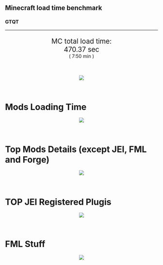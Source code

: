 ## Minecraft load time benchmark

### GTQT

---

<p align="center" style="font-size:160%;">
MC total load time:<br>
470.37 sec
<br>
<sup><sub>(
7:50 min
)</sub></sup>
</p>

<br>


<p align="center">
<img src="https://quickchart.io/chart?w=400&h=30&c={%20type:%20'horizontalBar',%20data:%20{%20datasets:%20[%20{label:%20'MODS:',%20data:%20[242.63]},%20{label:%20'FML%20stuff:',%20data:%20[227.73]}%20]%20},%20options:%20{%20scales:%20{%20xAxes:%20[{display:%20false,stacked:%20true}],%20yAxes:%20[{display:%20false,stacked:%20true}],%20},%20elements:%20{rectangle:%20{borderWidth:%202}},%20legend:%20{display:%20false,},%20plugins:%20{datalabels:%20{color:%20'white',formatter:%20(value,%20context)%20=>%20[context.dataset.label,%20value].join('%20')%20}}%20}%20}"/>
</p>

<br>

# Mods Loading Time
<p align="center">
<img src="https://quickchart.io/chart?w=400&h=300&c={%20type:%20'outlabeledPie',%20options:%20{%20cutoutPercentage:%2025,%20plugins:%20{%20legend:%20!1,%20outlabels:%20{%20stretch:%205,%20padding:%201,%20text:%20(v,i)=>[%20v.labels[v.dataIndex],'%20',%20(v.percent*1000|0)/10,%20String.fromCharCode(37)].join('')%20}%20}%20},%20data:%20{...%20`%20436e17%2019.76s%20Had%20Enough%20Items;%203C6315%2019.24s%20Had%20Enough%20Items%20(Plugins);%205161a8%2026.70s%20CraftTweaker2;%207c813e%2011.39s%20Thaumcraft;%20214d9e%209.28s%20Minecraft%20Forge;%20a651a8%209.20s%20IndustrialCraft%202;%20516fa8%208.39s%20Ender%20IO;%20813e81%207.76s%20OpenComputers;%203e76ba%206.40s%20Railcraft;%20213664%203.81s%20Forestry;%206aba3e%203.60s%20Galacticraft;%20cd922c%203.16s%20NuclearCraft;%20308f53%203.02s%20Village%20Names;%206e2717%202.95s%20Extra%20Planets;%202c9e21%202.89s%20GregTech;%20306e8f%202.82s%20Custom%20Loading%20Screen;%20436e17%202.69s%20Integrated%20Dynamics;%20a86e51%202.44s%20Extra%20Utilities%202;%208f308f%202.17s%20JourneyMap;%203e8160%201.93s%20The%20Twilight%20Forest;%203eb2ba%201.92s%20Botania;%20516fa8%201.87s%20Touhou%20Little%20Maid;%208f3087%201.84s%20Forge%20Mod%20Loader;%20813e76%201.78s%20Modular%20Machinery:%20Community%20Edition;%209e2174%201.76s%20Tinkers'%20Construct;%203e68ba%201.58s%20AE2%20Unofficial%20Extended%20Life;%20444444%2011.65s%209%20Other%20mods;%20333333%2069.58s%20254%20'Fast'%20mods%20(load%201.0s%20-%200.1s);%20222222%201.05s%2022%20'Instant'%20mods%20(load%20%3C%200.1s)%20`%20.split(';').reduce((a,%20l)%20=>%20{%20l.match(/(\w{6})%20*(\d*\.\d*)s%20(.*)/)%20.slice(1).map((a,%20i)%20=>%20[[String.fromCharCode(35),a].join(''),%20parseFloat(a),%20a][i])%20.forEach((s,%20i)%20=>%20[a.datasets[0].backgroundColor,%20a.datasets[0].data,%20a.labels][i].push(s)%20);%20return%20a%20},%20{%20labels:%20[],%20datasets:%20[{%20backgroundColor:%20[],%20data:%20[],%20borderColor:%20'rgba(22,22,22,0.3)',%20borderWidth:%201%20}]%20})%20}%20}"/>
</p>

<br>

# Top Mods Details (except JEI, FML and Forge)
<p align="center">
<img src="https://quickchart.io/chart?w=400&h=450&c={%20options:%20{%20scales:%20{%20xAxes:%20[{stacked:%20true}],%20yAxes:%20[{stacked:%20true}],%20},%20plugins:%20{%20datalabels:%20{%20anchor:%20'end',%20align:%20'top',%20color:%20'white',%20backgroundColor:%20'rgba(46,%20140,%20171,%200.6)',%20borderColor:%20'rgba(41,%20168,%20194,%201.0)',%20borderWidth:%200.5,%20borderRadius:%203,%20padding:%200,%20font:%20{size:10},%20formatter:%20(v,ctx)%20=>%20ctx.datasetIndex!=ctx.chart.data.datasets.length-1%20?%20null%20:%20[((ctx.chart.data.datasets.reduce((a,b)=>a-%20-b.data[ctx.dataIndex],0)*10)|0)/10,'s'].join('')%20},%20colorschemes:%20{%20scheme:%20'office.Damask6'%20}%20}%20},%20type:%20'bar',%20data:%20{...(()%20=>%20{%20let%20a%20=%20{%20labels:%20[],%20datasets:%20[]%20};%20`%201:%20Construction;%202:%20Loading%20Resources;%203:%20PreInitialization;%204:%20Initialization;%205:%20InterModComms$IMC;%206:%20PostInitialization;%207:%20LoadComplete;%208:%20ModIdMapping%20`%20.split(';')%20.map(l%20=>%20l.match(/\d:%20(.*)/).slice(1))%20.forEach(([name])%20=>%20a.datasets.push({%20label:%20name,%20data:%20[]%20}));%20`%201%202%203%204%205%206%207%208%20;%20CraftTweaker2%20|%200.38|%200.00|%202.20|%200.03|%200.00|%208.50|%2015.59|%200.00;%20Thaumcraft%20|%200.34|%200.01|%200.24|%200.34|%200.00|%2010.45|%200.02|%200.00;%20IndustrialCraft%202%20|%200.45|%200.01|%207.31|%200.68|%200.00|%200.74|%200.02|%200.00;%20Ender%20IO%20|%201.17|%200.01|%202.82|%200.38|%202.77|%200.23|%200.02|%200.99;%20OpenComputers%20|%200.12|%200.01|%205.40|%202.07|%200.11|%200.02|%200.02|%200.00;%20Railcraft%20|%200.20|%200.01|%204.81|%200.95|%200.00|%200.41|%200.02|%200.00;%20Forestry%20|%200.22|%200.01|%202.45|%200.64|%200.00|%200.47|%200.02|%200.00;%20Galacticraft%20|%200.13|%200.01|%200.83|%202.35|%200.00|%200.27|%200.02|%200.00;%20NuclearCraft%20|%200.47|%200.01|%202.06|%200.27|%200.00|%200.28|%200.02|%200.05;%20Village%20Names%20|%200.12|%200.00|%202.72|%200.14|%200.00|%200.02|%200.02|%200.00;%20Extra%20Planets%20|%200.26|%200.01|%202.08|%200.30|%200.00|%200.28|%200.02|%200.00;%20GregTech%20|%200.20|%200.02|%201.87|%200.54|%200.00|%200.24|%200.03|%200.00%20`%20.split(';').slice(1)%20.map(l%20=>%20l.split('|').map(s%20=>%20s.trim()))%20.forEach(([name,%20...arr],%20i)%20=>%20{%20a.labels.push(name);%20arr.forEach((v,%20j)%20=>%20a.datasets[j].data[i]%20=%20v)%20});%20return%20a%20})()}%20}"/>
</p>

<br>

# TOP JEI Registered Plugis
<p align="center">
<img src="https://quickchart.io/chart?w=700&c={%20options:%20{%20elements:%20{%20rectangle:%20{%20borderWidth:%201%20}%20},%20legend:%20false%20},%20type:%20'horizontalBar',%20data:%20{...(()%20=>%20{%20let%20a%20=%20{%20labels:%20[],%20datasets:%20[{%20backgroundColor:%20'rgba(0,%2099,%20132,%200.5)',%20borderColor:%20'rgb(0,%2099,%20132)',%20data:%20[]%20}]%20};%20`%203.13:%20gregtech.integration.jei.GTJeiPlugin;%202.55:%20li.cil.oc.integration.jei.ModPluginOpenComputers;%201.98:%20crazypants.enderio.machines.integration.jei.MachinesPlugin;%201.81:%20jeresources.jei.JEIConfig;%201.46:%20com.rwtema.extrautils2.crafting.jei.XUJEIPlugin;%201.34:%20forestry.factory.recipes.jei.FactoryJeiPlugin;%201.15:%20binnie.extratrees.integration.jei.ExtraTreesJeiPlugin;%200.97:%20mezz.jei.plugins.vanilla.VanillaPlugin;%200.72:%20ic2.jeiIntegration.SubModule;%200.59:%20com.buuz135.thaumicjei.ThaumcraftJEIPlugin;%200.46:%20thedarkcolour.futuremc.compat.jei.FutureMCJEIPlugin;%200.38:%20com.mjr.extraplanets.jei.ExtraPlanetsJEI;%200.31:%20nc.integration.jei.NCJEI;%200.17:%20crazypants.enderio.base.integration.jei.JeiPlugin;%200.16:%20xt9.deepmoblearning.plugins.jei.Plugin;%200.15:%20hellfirepvp.modularmachinery.common.integration.ModIntegrationJEI;%200.12:%20slimeknights.tconstruct.plugin.jei.JEIPlugin;%200.12:%20WayofTime.bloodmagic.compat.jei.BloodMagicJEIPlugin;%200.11:%20mods.railcraft.common.plugins.jei.RailcraftJEIPlugin;%200.11:%20micdoodle8.mods.galacticraft.core.client.jei.GalacticraftJEI;%201.48:%20Other%2079%20Plugins%20`%20.split(';')%20.map(l%20=>%20l.split(':'))%20.forEach(([time,%20name])%20=>%20{%20a.labels.push(name);%20a.datasets[0].data.push(time)%20})%20;%20return%20a%20})()%20}%20}"/>
</p>

<br>

# FML Stuff
<p align="center">
<img src="https://quickchart.io/chart?w=500&h=400&c={%20options:%20{%20rotation:%20Math.PI,%20cutoutPercentage:%2055,%20plugins:%20{%20legend:%20!1,%20outlabels:%20{%20stretch:%205,%20padding:%201,%20text:%20(v)=>v.labels%20},%20doughnutlabel:%20{%20labels:%20[%20{%20text:%20'FML%20stuff:',%20color:%20'rgba(128,%20128,%20128,%200.5)',%20font:%20{size:%2018}%20},%20{%20text:%20[227.73,'s'].join(''),%20color:%20'rgba(128,%20128,%20128,%201)',%20font:%20{size:%2022}%20}%20]%20},%20}%20},%20type:%20'outlabeledPie',%20data:%20{...(()%20=>%20{%20let%20a%20=%20{%20labels:%20[],%20datasets:%20[{%20backgroundColor:%20[],%20data:%20[],%20borderColor:%20'rgba(22,22,22,0.3)',%20borderWidth:%202%20}]%20};%20`%20993A00%201.49s%20Loading%20sounds;%20994400%201.59s%20Loading%20Resource%20-%20SoundHandler;%20994F00%2026.43s%20ModelLoader:%20blocks;%20995900%2032.11s%20ModelLoader:%20items;%20996300%208.70s%20ModelLoader:%20baking;%20996D00%200.11s%20Applying%20remove%20recipe%20actions;%20997700%200.05s%20Applying%20remove%20furnace%20recipe%20actions;%20998200%200.27s%20Indexing%20ingredients;%20998C00%204.67s%20Indexing%20ingredients;%20444444%20152.31s%20Other%20`%20.split(';')%20.map(l%20=>%20l.match(/(\w{6})%20*(\d*\.\d*)s%20(.*)/))%20.forEach(([,%20col,%20time,%20name])%20=>%20{%20a.labels.push([name,%20'%20',%20time,%20's'].join(''));%20a.datasets[0].data.push(parseFloat(time));%20a.datasets[0].backgroundColor.push([String.fromCharCode(35),%20col].join(''))%20})%20;%20return%20a%20})()}%20}"/>
</p>

<br>
